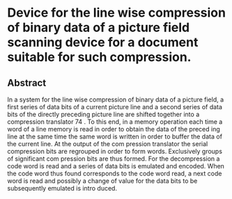 # Device for the line wise compression of binary data of a picture field scanning device for a document suitable for such compression.

## Abstract
In a system for the line wise compression of binary data of a picture field, a first series of data bits of a current picture line and a second series of data bits of the directly preceding picture line are shifted together into a compression translator 74 . To this end, in a memory operation each time a word of a line memory is read in order to obtain the data of the preced ing line at the same time the same word is written in order to buffer the data of the current line. At the output of the com pression translator the serial compression bits are regrouped in order to form words. Exclusively groups of significant com pression bits are thus formed. For the decompression a code word is read and a series of data bits is emulated and encoded. When the code word thus found corresponds to the code word read, a next code word is read and possibly a change of value for the data bits to be subsequently emulated is intro duced.